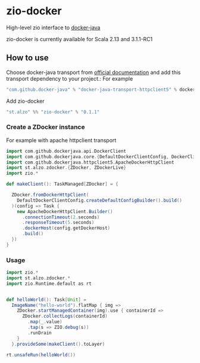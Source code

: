 # zio-docker

High-level zio interface to [docker-java](https://github.com/docker-java/docker-java)

zio-docker is currently available for Scala 2.13 and 3.1.1-RC1

## How to use

Choose docker-java transport
from [official documentation](https://github.com/docker-java/docker-java/blob/master/docs/transports.md)
and add this transport dependency to your project.:
For example

```scala
"com.github.docker-java" % "docker-java-transport-httpclient5" % dockerJavaVersion
```

Add zio-docker

```scala
"st.alzo" %% "zio-docker" % "0.1.1"
```

### Create a ZDocker instance

For example with apache httpclient transport
```scala
import com.github.dockerjava.api.DockerClient
import com.github.dockerjava.core.{DefaultDockerClientConfig, DockerClientImpl}
import com.github.dockerjava.httpclient5.ApacheDockerHttpClient
import st.alzo.zdocker.{ZDocker, ZDockerLive}
import zio.*

def makeClient(): TaskManaged[ZDocker] = {

  ZDocker.fromDockerHttpClient(
    DefaultDockerClientConfig.createDefaultConfigBuilder().build()
  )(config => Task {
    new ApacheDockerHttpClient.Builder()
      .connectionTimeout(2.seconds)
      .responseTimeout(5.seconds)
      .dockerHost(config.getDockerHost)
      .build()
  })
}
```

### Usage

```scala
import zio.*
import st.alzo.zdocker.*
import zio.Runtime.default as rt


def helloWorld(): Task[Unit] =
  ImageName("hello-world").flatMap { img =>
    ZDocker.startManagedContainer(img).use { containerId =>
      ZDocker.collectLogs(containerId)
        .map(_.value)
        .tap(s => ZIO.debug(s))
        .runDrain
    }
  }.provideSome(makeClient().toLayer)

rt.unsafeRun(helloWorld())


```



